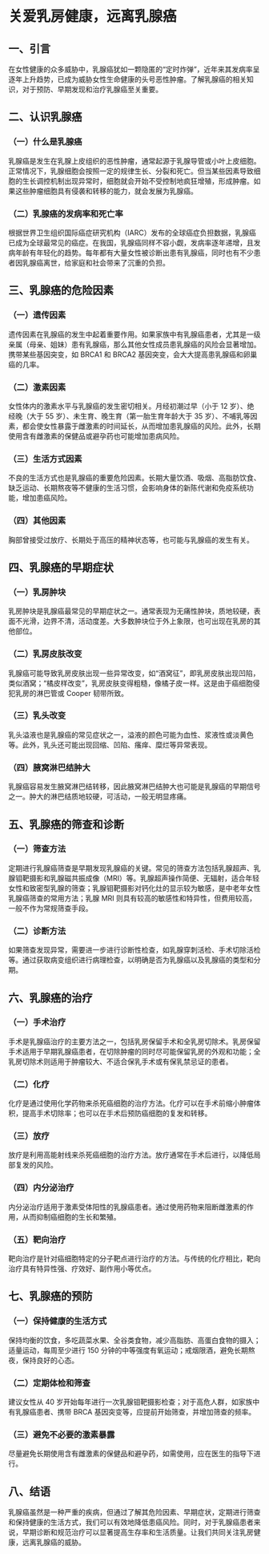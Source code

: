 # 关爱乳房健康，远离乳腺癌

## 一、引言
在女性健康的众多威胁中，乳腺癌犹如一颗隐匿的“定时炸弹”，近年来其发病率呈逐年上升趋势，已成为威胁女性生命健康的头号恶性肿瘤。了解乳腺癌的相关知识，对于预防、早期发现和治疗乳腺癌至关重要。

## 二、认识乳腺癌
### （一）什么是乳腺癌
乳腺癌是发生在乳腺上皮组织的恶性肿瘤，通常起源于乳腺导管或小叶上皮细胞。正常情况下，乳腺细胞会按照一定的规律生长、分裂和死亡。但当某些因素导致细胞的生长调控机制出现异常时，细胞就会开始不受控制地疯狂增殖，形成肿瘤。如果这些肿瘤细胞具有侵袭和转移的能力，就会发展为乳腺癌。

### （二）乳腺癌的发病率和死亡率
根据世界卫生组织国际癌症研究机构（IARC）发布的全球癌症负担数据，乳腺癌已成为全球最常见的癌症。在我国，乳腺癌同样不容小觑，发病率逐年递增，且发病年龄有年轻化的趋势。每年都有大量女性被诊断出患有乳腺癌，同时也有不少患者因乳腺癌离世，给家庭和社会带来了沉重的负担。

## 三、乳腺癌的危险因素
### （一）遗传因素
遗传因素在乳腺癌的发生中起着重要作用。如果家族中有乳腺癌患者，尤其是一级亲属（母亲、姐妹）患有乳腺癌，那么其他女性成员患乳腺癌的风险会显著增加。携带某些基因突变，如 BRCA1 和 BRCA2 基因突变，会大大提高患乳腺癌和卵巢癌的几率。

### （二）激素因素
女性体内的激素水平与乳腺癌的发生密切相关。月经初潮过早（小于 12 岁）、绝经晚（大于 55 岁）、未生育、晚生育（第一胎生育年龄大于 35 岁）、不哺乳等因素，都会使女性暴露于雌激素的时间延长，从而增加患乳腺癌的风险。此外，长期使用含有雌激素的保健品或避孕药也可能增加患病风险。

### （三）生活方式因素
不良的生活方式也是乳腺癌的重要危险因素。长期大量饮酒、吸烟、高脂肪饮食、缺乏运动、长期熬夜等不健康的生活习惯，会影响身体的新陈代谢和免疫系统功能，增加患癌风险。

### （四）其他因素
胸部曾接受过放疗、长期处于高压的精神状态等，也可能与乳腺癌的发生有关。

## 四、乳腺癌的早期症状
### （一）乳房肿块
乳房肿块是乳腺癌最常见的早期症状之一。通常表现为无痛性肿块，质地较硬，表面不光滑，边界不清，活动度差。大多数肿块位于外上象限，也可出现在乳房的其他部位。

### （二）乳房皮肤改变
乳腺癌可能导致乳房皮肤出现一些异常改变，如“酒窝征”，即乳房皮肤出现凹陷，类似酒窝；“橘皮样改变”，乳房皮肤变得粗糙，像橘子皮一样。这是由于癌细胞侵犯乳房的淋巴管或 Cooper 韧带所致。

### （三）乳头改变
乳头溢液也是乳腺癌的常见症状之一，溢液的颜色可能为血性、浆液性或淡黄色等。此外，乳头还可能出现回缩、凹陷、瘙痒、糜烂等异常表现。

### （四）腋窝淋巴结肿大
乳腺癌容易发生腋窝淋巴结转移，因此腋窝淋巴结肿大也可能是乳腺癌的早期信号之一。肿大的淋巴结质地较硬，可活动，一般无明显疼痛。

## 五、乳腺癌的筛查和诊断
### （一）筛查方法
定期进行乳腺癌筛查是早期发现乳腺癌的关键。常见的筛查方法包括乳腺超声、乳腺钼靶摄影和乳腺磁共振成像（MRI）等。乳腺超声操作简便、无辐射，适合年轻女性和致密型乳腺的筛查；乳腺钼靶摄影对钙化灶的显示较为敏感，是中老年女性乳腺癌筛查的常用方法；乳腺 MRI 则具有较高的敏感性和特异性，但费用较高，一般不作为常规筛查手段。

### （二）诊断方法
如果筛查发现异常，需要进一步进行诊断性检查，如乳腺穿刺活检、手术切除活检等。通过获取病变组织进行病理检查，以明确是否为乳腺癌以及乳腺癌的类型和分期。

## 六、乳腺癌的治疗
### （一）手术治疗
手术是乳腺癌治疗的主要方法之一，包括乳房保留手术和全乳房切除术。乳房保留手术适用于早期乳腺癌患者，在切除肿瘤的同时尽可能保留乳房的外观和功能；全乳房切除术则适用于肿瘤较大、不适合保乳手术或有保乳禁忌证的患者。

### （二）化疗
化疗是通过使用化学药物来杀死癌细胞的治疗方法。化疗可以在手术前缩小肿瘤体积，提高手术切除率；也可以在手术后预防癌细胞的复发和转移。

### （三）放疗
放疗是利用高能射线来杀死癌细胞的治疗方法。放疗通常在手术后进行，以降低局部复发的风险。

### （四）内分泌治疗
内分泌治疗适用于激素受体阳性的乳腺癌患者。通过使用药物来阻断雌激素的作用，从而抑制癌细胞的生长和繁殖。

### （五）靶向治疗
靶向治疗是针对癌细胞特定的分子靶点进行治疗的方法。与传统的化疗相比，靶向治疗具有特异性强、疗效好、副作用小等优点。

## 七、乳腺癌的预防
### （一）保持健康的生活方式
保持均衡的饮食，多吃蔬菜水果、全谷类食物，减少高脂肪、高蛋白食物的摄入；适量运动，每周至少进行 150 分钟的中等强度有氧运动；戒烟限酒，避免长期熬夜，保持良好的心态。

### （二）定期体检和筛查
建议女性从 40 岁开始每年进行一次乳腺钼靶摄影检查；对于高危人群，如家族中有乳腺癌患者、携带 BRCA 基因突变等，应提前开始筛查，并增加筛查的频率。

### （三）避免不必要的激素暴露
尽量避免长期使用含有雌激素的保健品和避孕药，如需使用，应在医生的指导下进行。

## 八、结语
乳腺癌虽然是一种严重的疾病，但通过了解其危险因素、早期症状，定期进行筛查和保持健康的生活方式，我们可以有效地降低患癌风险。同时，对于乳腺癌患者来说，早期诊断和规范治疗可以显著提高生存率和生活质量。让我们共同关注乳房健康，远离乳腺癌的威胁。 
